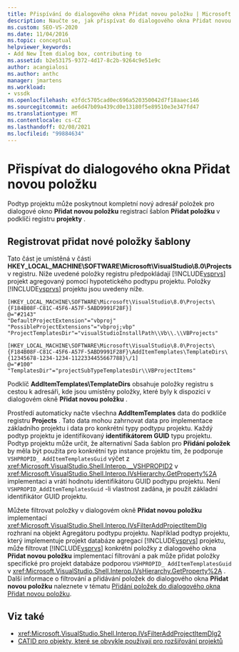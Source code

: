 ```yaml
---
title: Přispívání do dialogového okna Přidat novou položku | Microsoft Docs
description: Naučte se, jak přispívat do dialogového okna Přidat novou položku v aplikaci Visual Studio registrací šablon přidat položku v podklíči registru Projects.
ms.custom: SEO-VS-2020
ms.date: 11/04/2016
ms.topic: conceptual
helpviewer_keywords:
- Add New Item dialog box, contributing to
ms.assetid: b2e53175-9372-4d17-8c2b-9264c9e51e9c
author: acangialosi
ms.author: anthc
manager: jmartens
ms.workload:
- vssdk
ms.openlocfilehash: e3fdc5705cad0ec696a520350042d7f18aaec146
ms.sourcegitcommit: ae6d47b09a439cd0e13180f5e89510e3e347fd47
ms.translationtype: MT
ms.contentlocale: cs-CZ
ms.lasthandoff: 02/08/2021
ms.locfileid: "99884634"
---
```

# <a name="contribute-to-the-add-new-item-dialog-box"></a>Přispívat do dialogového okna Přidat novou položku
Podtyp projektu může poskytnout kompletní nový adresář položek pro dialogové okno **Přidat novou položku** registrací šablon **Přidat položku** v podklíči registru **projekty** .

## <a name="register-add-new-item-templates"></a>Registrovat přidat nové položky šablony
 Tato část je umístěná v části **HKEY_LOCAL_MACHINE\SOFTWARE\Microsoft\VisualStudio\8.0\Projects** v registru. Níže uvedené položky registru předpokládají [!INCLUDE[vsprvs](../../code-quality/includes/vsprvs_md.md)] projekt agregovaný pomocí hypotetického podtypu projektu. Položky [!INCLUDE[vsprvs](../../code-quality/includes/vsprvs_md.md)] projektu jsou uvedeny níže.

```
[HKEY_LOCAL_MACHINE\SOFTWARE\Microsoft\VisualStudio\8.0\Projects\{F184B08F-C81C-45F6-A57F-5ABD9991F28F}]
@="#2143"
"DefaultProjectExtension"="vbproj"
"PossibleProjectExtensions"="vbproj;vbp"
"ProjectTemplatesDir"="visualStudioInstallPath\\Vb\\.\\VBProjects"

[HKEY_LOCAL_MACHINE\SOFTWARE\Microsoft\VisualStudio\8.0\Projects\{F184B08F-C81C-45F6-A57F-5ABD9991F28F}\AddItemTemplates\TemplateDirs\{12345678-1234-1234-1122334455667788}\/1]
@="#100"
"TemplatesDir"="projectSubTypeTemplatesDir\\VBProjectItems"
```

 Podklíč **AddItemTemplates\TemplateDirs** obsahuje položky registru s cestou k adresáři, kde jsou umístěny položky, které byly k dispozici v dialogovém okně **Přidat novou položku** .

 Prostředí automaticky načte všechna **AddItemTemplates** data do podklíče registru **Projects** . Tato data mohou zahrnovat data pro implementace základního projektu i data pro konkrétní typy podtypu projektu. Každý podtyp projektu je identifikovaný **identifikátorem GUID** typu projektu. Podtyp projektu může určit, že alternativní Sada šablon pro **Přidání položek** by měla být použita pro konkrétní typ instance projektu tím, že podporuje `VSHPROPID_ AddItemTemplatesGuid` výčet z <xref:Microsoft.VisualStudio.Shell.Interop.__VSHPROPID2> v <xref:Microsoft.VisualStudio.Shell.Interop.IVsHierarchy.GetProperty%2A> implementaci a vrátí hodnotu identifikátoru GUID podtypu projektu. Není `VSHPROPID_AddItemTemplatesGuid` -li vlastnost zadána, je použit základní identifikátor GUID projektu.

 Můžete filtrovat položky v dialogovém okně **Přidat novou položku** implementací <xref:Microsoft.VisualStudio.Shell.Interop.IVsFilterAddProjectItemDlg> rozhraní na objekt Agregátoru podtypu projektu. Například podtyp projektu, který implementuje projekt databáze agregací [!INCLUDE[vsprvs](../../code-quality/includes/vsprvs_md.md)] projektu, může filtrovat [!INCLUDE[vsprvs](../../code-quality/includes/vsprvs_md.md)] konkrétní položky z dialogového okna **Přidat novou položku** implementací filtrování a pak může přidat položky specifické pro projekt databáze podporou `VSHPROPID_ AddItemTemplatesGuid` v <xref:Microsoft.VisualStudio.Shell.Interop.IVsHierarchy.GetProperty%2A> . Další informace o filtrování a přidávání položek do dialogového okna **Přidat novou položku** naleznete v tématu [Přidání položek do dialogového okna Přidat novou položku](../../extensibility/internals/adding-items-to-the-add-new-item-dialog-boxes.md).

## <a name="see-also"></a>Viz také
- <xref:Microsoft.VisualStudio.Shell.Interop.IVsFilterAddProjectItemDlg2>
- [CATID pro objekty, které se obvykle používají pro rozšiřování projektů](../../extensibility/internals/catids-for-objects-that-are-typically-used-to-extend-projects.md)
